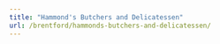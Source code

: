 ```yaml
---
title: "Hammond's Butchers and Delicatessen"
url: /brentford/hammonds-butchers-and-delicatessen/
---
```

